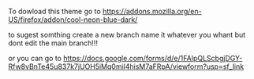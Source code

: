 To dowload this theme go to https://addons.mozilla.org/en-US/firefox/addon/cool-neon-blue-dark/

to sugest somthing create a new branch name it whatever you whant but dont edit the main branch!!!

or you can go to https://docs.google.com/forms/d/e/1FAIpQLScbgjDGY-Rfw8vBnTe45u837k7jUOH5iMq0mil4hisM7aFRpA/viewform?usp=sf_link
